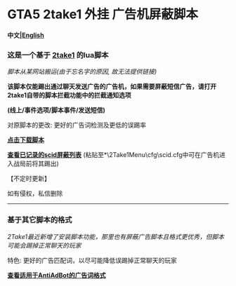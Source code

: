 # GTA5 2take1 外挂 广告机屏蔽脚本

**中文|[English](https://github.com/Z-Siqi/GTA5-2take1-KickADS-bot-LuaScript/tree/main/English)**

### 这是一个基于 [2take1](https://gta.2take1.menu/) 的lua脚本

*脚本从某网站搬运(由于忘名字的原因, 故无法提供链接)*

**该脚本仅能踢出通过聊天发送广告的广告机，如果需要屏蔽短信广告，请打开2take1自带的脚本拦截功能中的拦截通知选项**

**(线上/事件选项/脚本事件/发送短信)**

对原脚本的更改: 更好的广告词检测及更低的误踢率

**[点击下载脚本](https://github.com/Z-Siqi/GTA5-2take1-KickADS-bot-LuaScript/releases/download/script/ADS-Blocker-CN.lua)**

**[查看已记录的scid屏蔽列表](https://github.com/Z-Siqi/GTA5-2take1-KickADS-bot-LuaScript/blob/main/scid.cfg)** (粘贴至*\2Take1Menu\cfg\scid.cfg中可在广告机进入战局前将其踢出)

【不定时更新】

如有侵权，私信删除

****

### 基于其它脚本的格式

*2Take1最近新增了安装脚本功能，那里也有屏蔽广告脚本且格式更优秀，但脚本可能会踢掉正常聊天的玩家*

特色: 更好的广告匹配词，以尽可能降低误踢掉正常聊天的玩家

**[查看适用于AntiAdBot的广告词格式](https://github.com/Z-Siqi/GTA5-2take1-KickADS-bot-LuaScript/blob/main/ToAntiAdBot)**
